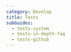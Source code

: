 ```yaml
---
category: Develop
title: Tests
subGuides:
  - tests-system
  - tests-in-depth-faq
  - tests-github
---
```

